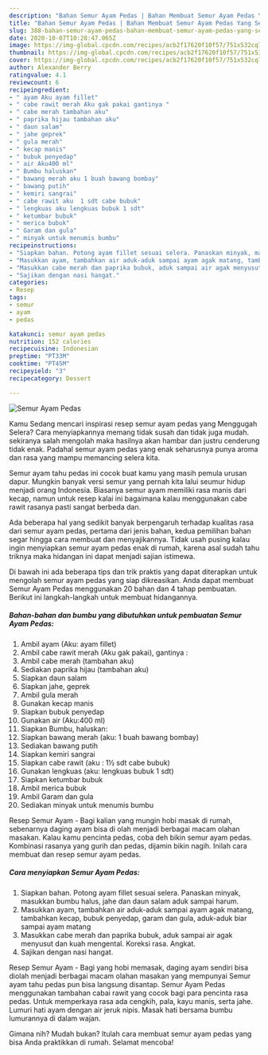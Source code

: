 ```yaml
---
description: "Bahan Semur Ayam Pedas | Bahan Membuat Semur Ayam Pedas Yang Sempurna"
title: "Bahan Semur Ayam Pedas | Bahan Membuat Semur Ayam Pedas Yang Sempurna"
slug: 388-bahan-semur-ayam-pedas-bahan-membuat-semur-ayam-pedas-yang-sempurna
date: 2020-10-07T10:28:47.065Z
image: https://img-global.cpcdn.com/recipes/acb2f17620f10f57/751x532cq70/semur-ayam-pedas-foto-resep-utama.jpg
thumbnail: https://img-global.cpcdn.com/recipes/acb2f17620f10f57/751x532cq70/semur-ayam-pedas-foto-resep-utama.jpg
cover: https://img-global.cpcdn.com/recipes/acb2f17620f10f57/751x532cq70/semur-ayam-pedas-foto-resep-utama.jpg
author: Alexander Berry
ratingvalue: 4.1
reviewcount: 6
recipeingredient:
- " ayam Aku ayam fillet"
- " cabe rawit merah Aku gak pakai gantinya "
- " cabe merah tambahan aku"
- " paprika hijau tambahan aku"
- " daun salam"
- " jahe geprek"
- " gula merah"
- " kecap manis"
- " bubuk penyedap"
- " air Aku400 ml"
- " Bumbu haluskan"
- " bawang merah aku 1 buah bawang bombay"
- " bawang putih"
- " kemiri sangrai"
- " cabe rawit aku  1 sdt cabe bubuk"
- " lengkuas aku lengkuas bubuk 1 sdt"
- " ketumbar bubuk"
- " merica bubuk"
- " Garam dan gula"
- " minyak untuk menumis bumbu"
recipeinstructions:
- "Siapkan bahan. Potong ayam fillet sesuai selera. Panaskan minyak, masukkan bumbu halus, jahe dan daun salam aduk sampai harum."
- "Masukkan ayam, tambahkan air aduk-aduk sampai ayam agak matang, tambahkan kecap, bubuk penyedap, garam dan gula, aduk-aduk biar sampai ayam matang"
- "Masukkan cabe merah dan paprika bubuk, aduk sampai air agak menyusut dan kuah mengental. Koreksi rasa. Angkat."
- "Sajikan dengan nasi hangat."
categories:
- Resep
tags:
- semur
- ayam
- pedas

katakunci: semur ayam pedas 
nutrition: 152 calories
recipecuisine: Indonesian
preptime: "PT33M"
cooktime: "PT45M"
recipeyield: "3"
recipecategory: Dessert

---
```



![Semur Ayam Pedas](https://img-global.cpcdn.com/recipes/acb2f17620f10f57/751x532cq70/semur-ayam-pedas-foto-resep-utama.jpg)

Kamu Sedang mencari inspirasi resep semur ayam pedas yang Menggugah Selera? Cara menyiapkannya memang tidak susah dan tidak juga mudah. sekiranya salah mengolah maka hasilnya akan hambar dan justru cenderung tidak enak. Padahal semur ayam pedas yang enak seharusnya punya aroma dan rasa yang mampu memancing selera kita.

Semur ayam tahu pedas ini cocok buat kamu yang masih pemula urusan dapur. Mungkin banyak versi semur yang pernah kita lalui seumur hidup menjadi orang Indonesia. Biasanya semur ayam memiliki rasa manis dari kecap, namun untuk resep kalai ini bagaimana kalau menggunakan cabe rawit rasanya pasti sangat berbeda dan.

Ada beberapa hal yang sedikit banyak berpengaruh terhadap kualitas rasa dari semur ayam pedas, pertama dari jenis bahan, kedua pemilihan bahan segar hingga cara membuat dan menyajikannya. Tidak usah pusing kalau ingin menyiapkan semur ayam pedas enak di rumah, karena asal sudah tahu triknya maka hidangan ini dapat menjadi sajian istimewa.


Di bawah ini ada beberapa tips dan trik praktis yang dapat diterapkan untuk mengolah semur ayam pedas yang siap dikreasikan. Anda dapat membuat Semur Ayam Pedas menggunakan 20 bahan dan 4 tahap pembuatan. Berikut ini langkah-langkah untuk membuat hidangannya.

<!--inarticleads1-->

##### Bahan-bahan dan bumbu yang dibutuhkan untuk pembuatan Semur Ayam Pedas:

1. Ambil  ayam (Aku: ayam fillet)
1. Ambil  cabe rawit merah (Aku gak pakai), gantinya :
1. Ambil  cabe merah (tambahan aku)
1. Sediakan  paprika hijau (tambahan aku)
1. Siapkan  daun salam
1. Siapkan  jahe, geprek
1. Ambil  gula merah
1. Gunakan  kecap manis
1. Siapkan  bubuk penyedap
1. Gunakan  air (Aku:400 ml)
1. Siapkan  Bumbu, haluskan:
1. Siapkan  bawang merah (aku: 1 buah bawang bombay)
1. Sediakan  bawang putih
1. Siapkan  kemiri sangrai
1. Siapkan  cabe rawit (aku : 1½ sdt cabe bubuk)
1. Gunakan  lengkuas (aku: lengkuas bubuk 1 sdt)
1. Siapkan  ketumbar bubuk
1. Ambil  merica bubuk
1. Ambil  Garam dan gula
1. Sediakan  minyak untuk menumis bumbu


Resep Semur Ayam - Bagi kalian yang mungin hobi masak di rumah, sebenarnya daging ayam bisa di olah menjadi berbagai macam olahan masakan. Kalau kamu pencinta pedas, coba deh bikin semur ayam pedas. Kombinasi rasanya yang gurih dan pedas, dijamin bikin nagih. Inilah cara membuat dan resep semur ayam pedas. 

<!--inarticleads2-->

##### Cara menyiapkan Semur Ayam Pedas:

1. Siapkan bahan. Potong ayam fillet sesuai selera. Panaskan minyak, masukkan bumbu halus, jahe dan daun salam aduk sampai harum.
1. Masukkan ayam, tambahkan air aduk-aduk sampai ayam agak matang, tambahkan kecap, bubuk penyedap, garam dan gula, aduk-aduk biar sampai ayam matang
1. Masukkan cabe merah dan paprika bubuk, aduk sampai air agak menyusut dan kuah mengental. Koreksi rasa. Angkat.
1. Sajikan dengan nasi hangat.


Resep Semur Ayam - Bagi yang hobi memasak, daging ayam sendiri bisa diolah menjadi berbagai macam olahan masakan yang mempunyai Semur ayam tahu pedas pun bisa langsung disantap. Semur Ayam Pedas menggunakan tambahan cabai rawit yang cocok bagi para pencinta rasa pedas. Untuk memperkaya rasa ada cengkih, pala, kayu manis, serta jahe. Lumuri hati ayam dengan air jeruk nipis. Masak hati bersama bumbu lumurannya di dalam wajan. 

Gimana nih? Mudah bukan? Itulah cara membuat semur ayam pedas yang bisa Anda praktikkan di rumah. Selamat mencoba!

